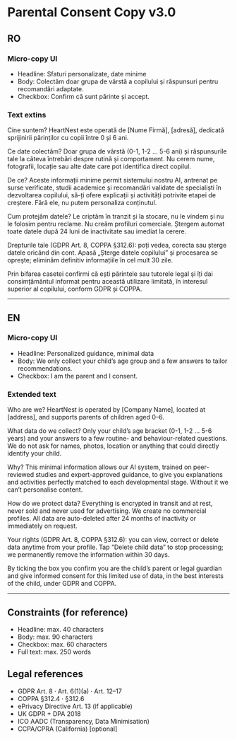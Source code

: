 # Parental Consent Copy v3.0

## RO

### Micro-copy UI
- Headline: Sfaturi personalizate, date minime
- Body: Colectăm doar grupa de vârstă a copilului și răspunsuri pentru recomandări adaptate.
- Checkbox: Confirm că sunt părinte și accept.

### Text extins
Cine suntem? HeartNest este operată de [Nume Firmă], [adresă], dedicată sprijinirii părinților cu copii între 0 și 6 ani.

Ce date colectăm? Doar grupa de vârstă (0-1, 1-2 … 5-6 ani) și răspunsurile tale la câteva întrebări despre rutină și comportament. Nu cerem nume, fotografii, locație sau alte date care pot identifica direct copilul.

De ce? Aceste informații minime permit sistemului nostru AI, antrenat pe surse verificate, studii academice și recomandări validate de specialiști în dezvoltarea copilului, să-ți ofere explicații și activități potrivite etapei de creștere. Fără ele, nu putem personaliza conținutul.

Cum protejăm datele? Le criptăm în tranzit și la stocare, nu le vindem și nu le folosim pentru reclame. Nu creăm profiluri comerciale. Ștergem automat toate datele după 24 luni de inactivitate sau imediat la cerere.

Drepturile tale (GDPR Art. 8, COPPA §312.6): poți vedea, corecta sau șterge datele oricând din cont. Apasă „Șterge datele copilului” și procesarea se oprește; eliminăm definitiv informațiile în cel mult 30 zile.

Prin bifarea casetei confirmi că ești părintele sau tutorele legal și îți dai consimțământul informat pentru această utilizare limitată, în interesul superior al copilului, conform GDPR și COPPA.

---

## EN

### Micro-copy UI
- Headline: Personalized guidance, minimal data
- Body: We only collect your child’s age group and a few answers to tailor recommendations.
- Checkbox: I am the parent and I consent.

### Extended text
Who are we? HeartNest is operated by [Company Name], located at [address], and supports parents of children aged 0–6.

What data do we collect? Only your child’s age bracket (0-1, 1-2 … 5-6 years) and your answers to a few routine- and behaviour-related questions. We do not ask for names, photos, location or anything that could directly identify your child.

Why? This minimal information allows our AI system, trained on peer-reviewed studies and expert-approved guidance, to give you explanations and activities perfectly matched to each developmental stage. Without it we can’t personalise content.

How do we protect data? Everything is encrypted in transit and at rest, never sold and never used for advertising. We create no commercial profiles. All data are auto-deleted after 24 months of inactivity or immediately on request.

Your rights (GDPR Art. 8, COPPA §312.6): you can view, correct or delete data anytime from your profile. Tap “Delete child data” to stop processing; we permanently remove the information within 30 days.

By ticking the box you confirm you are the child’s parent or legal guardian and give informed consent for this limited use of data, in the best interests of the child, under GDPR and COPPA.

---

## Constraints (for reference)
- Headline: max. 40 characters
- Body: max. 90 characters
- Checkbox: max. 60 characters
- Full text: max. 250 words

## Legal references
- GDPR Art. 8 · Art. 6(1)(a) · Art. 12–17
- COPPA §312.4 · §312.6
- ePrivacy Directive Art. 13 (if applicable)
- UK GDPR + DPA 2018
- ICO AADC (Transparency, Data Minimisation)
- CCPA/CPRA (California) [optional]
